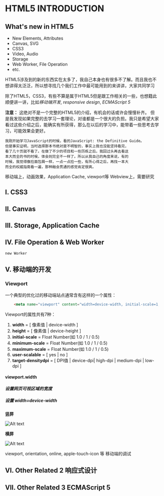 # HTML5 INTRODUCTION

## What's new in HTML5
- New Elements, Attributes
- Canvas, SVG
- CSS3
- Video, Audio
- Storage
- Web Worker, File Operation
- etc.

HTML5涉及到的新的东西实在太多了，我自己本身也有很多不了解。而且我也不想讲得太泛泛，所以想寻找几个我们工作中最可能用到的来讲讲，大家共同学习

除了HTML5，CSS3，有些不算是属于HTML5但是跟工作相关的一些，也想籍此顺便讲一讲，比如*移动端开发*, *responsive design*, *ECMAScript 5*


**注意：** 这绝对不是一个完整的HTML5的介绍，有机会的话或许会慢慢补齐。
但是我发现如果完整的去学习一套理论，对谁都是一个很大的负担。我只是希望大家看过这些介绍之后，能确实有所获得，那么在以后的学习中，能带着一些思考去学习，可能效果会更好。

    我刚开始学习JavaScript的时候，看的JavaScript: the Definitive Guide。
    但是事实证明，当时选择那本书绝对是不明智的，事实上我也没能坚持看完，
    看了几十页就不看了。在做了不少的项目和一些历练之后，我回过头再去看这
    本大而全的书的时候，体会则完全不一样了。所以从我自己的角度来说，有的
    时候，我觉得像捡面包屑一样，一点一点捡一些，有所心得之后，再找一本大
    而全的权威指南看一遍，那种融会贯通的感觉肯定很爽。

移动端上，动画效果，Application Cache, viewport等
Webview上，需要研究

## I. CSS3


## II. Canvas


## III. Storage, Application Cache


## IV. File Operation & Web Worker

`new Worker`


## V. 移动端的开发
### Viewport

一个典型的优化过的移动端站点通常含有这样的一个属性：

```html
    <meta name="viewport" content="width=device-width, initial-scale=1, maximum-scale=1">
```
    
Viewport的属性共有7种：

1. **width** = [ 像素值 | device-width ]
2. **height** = [ 像素值 | device-height ]
3. **initial-scale** = Float Number(如 1.0 / 1 / 0.5)
4. **minimum-scale** = Float Number(如 1.0 / 1 / 0.5)
5. **maximum-scale** = Float Number(如 1.0 / 1 / 0.5)
6. **user-scalable** = [ yes | no ]
7. **target-densitydpi** = [ DPI值 | device-dpi| high-dpi | medium-dpi | low-dpi ]

#### viewport.width
***设置网页可视区域的宽度***

##### 设置 width=device-width
**竖屏**

![Alt text](http://m2.img.libdd.com/farm4/2013/0220/20/9FF8D77501969C9923D8216BD707BBB50C5E015895EBC_500_800.jpg)

**横屏**

![Alt text](http://m2.img.libdd.com/farm4/2013/0220/20/267EE7C2B1B9EB81A354336B50E09D49442F7E2266DE1_500_313.jpg)


viewport, orientation, online, apple-touch-icon 等
移动端的调试

## VI. Other Related 2  响应式设计


## VII. Other Related 3  ECMAScript 5

